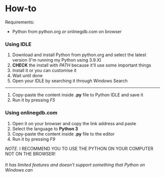# How-to

Requirements:
- Python from python.org *or* onlinegdb.com on browser

### Using IDLE

1. Download and install Python from python.org and select the latest version (I'm running my Python using 3.9.X)
2. **CHECK** the install with *PATH* because it'll use some important things
3. Install it or you can customise it
4. Wait until done
5. Open your IDLE by searching it through Windows Search

---

1. Copy-paste the content inside **.py** file to Python IDLE and save it
2. Run it by pressing *F5*

### Using onlinegdb.com

1. Open it on your browser and copy the link address and paste
2. Select the language to **Python 3**
3. Copy-paste the content inside **.py** file to the editor
4. Run it by pressing *F9*

*NOTE.* I RECOMMEND YOU TO USE THE PYTHON ON YOUR COMPUTER NOT ON THE BROWSER!
###### It has limited features and doesn't support something that Python on Windows can
